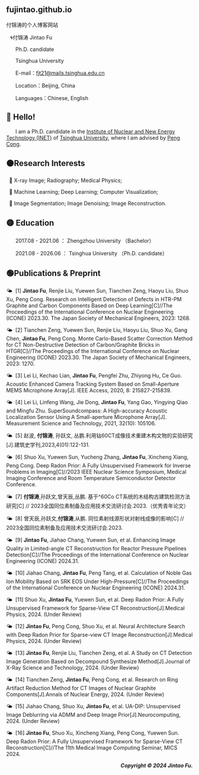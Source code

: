 ## fujintao.github.io
付锦涛的个人博客网站

&ensp; &#x1F300;付锦涛 Jintao Fu

&ensp;&ensp;&ensp; Ph.D. candidate

&ensp;&ensp;&ensp; Tsinghua University

&ensp;&ensp;&ensp; E-mail：fjt21@mails.tsinghua.edu.cn

&ensp;&ensp;&ensp; Location：Beijing, China

&ensp;&ensp;&ensp; Languages：Chinese, English


## &#x1F535; Hello! 

&ensp;&ensp;&ensp; I am a Ph.D. candidate in the [Institute of Nuclear and New Energy Technology (INET)](https://www.inet.tsinghua.edu.cn/index.htm) of [Tsinghua University](https://www.tsinghua.edu.cn/), where I am advised by [Peng Cong](https://www.inet.tsinghua.edu.cn/info/1375/2078.htm). 

## &#x1F7E0;Research Interests

&nbsp; 🎈 X-ray Image; Radiography; Medical Physics; 

&nbsp; 🎈 Machine Learning; Deep Learning; Computer Visualization; 

&nbsp; 🎈 Image Segmentation; Image Denoising; Image Reconstruction. 


## &#x1F7E1; Education

&ensp;&ensp;&ensp; 2017.08  - 2021.06 ： Zhengzhou University  （Bachelor）

&ensp;&ensp;&ensp; 2021.08  - 2026.06 ： Tsinghua University  （Ph.D. candidate）


## &#x1F7E2;Publications & Preprint

&#x1F324; &nbsp;[1]  **Jintao Fu**, Renjie Liu, Yuewen Sun, Tianchen Zeng, Haoyu Liu, Shuo Xu, Peng Cong. Research on Intelligent Detection of Defects in HTR-PM Graphite and Carbon Components Based on Deep Learning[C]//The Proceedings of the International Conference on Nuclear Engineering (ICONE) 2023.30. The Japan Society of Mechanical Engineers, 2023: 1268.

&#x1F324; &nbsp;[2]  Tianchen Zeng, Yuewen Sun, Renjie Liu, Haoyu Liu, Shuo Xu, Gang Chen, **Jintao Fu**, Peng Cong. Monte Carlo-Based Scatter Correction Method for CT Non-Destructive Detection of Carbon/Graphite Bricks in HTGR[C]//The Proceedings of the International Conference on Nuclear Engineering (ICONE) 2023.30. The Japan Society of Mechanical Engineers, 2023: 1270.

&#x1F324; &nbsp;[3]  Lei Li, Kechao Lian, **Jintao Fu**, Pengfei Zhu, Zhiyong Hu, Ce Guo. Acoustic Enhanced Camera Tracking System Based on Small-Aperture MEMS Microphone Array[J]. IEEE Access, 2020, 8: 215827-215839.

&#x1F324; &nbsp;[4]  Lei Li, Linfeng Wang, Jie Dong, **Jintao Fu**, Yang Gao, Yingying Qiao and Mingfu Zhu. SuperSoundcompass: A High-accuracy Acoustic Localization Sensor Using A Small-aperture Microphone Array[J]. Measurement Science and Technology, 2021, 32(10): 105106.

&#x1F324; &nbsp;[5]  赵波, **付锦涛**, 孙跃文, 丛鹏.利用钴60CT成像技术重建木构文物的实验研究[J].建筑史学刊,2023,4(01):122-131.

&#x1F324; &nbsp;[6]  Shuo Xu, Yuewen Sun, Yucheng Zhang, **Jintao Fu**, Xincheng Xiang, Peng Cong. Deep Radon Prior: A Fully Unsupervised Framework for Inverse Problems in Imaging[C]//2023 IEEE Nuclear Science Symposium, Medical Imaging Conference and Room Temperature Semiconductor Detector Conference.

&#x1F324; &nbsp;[7]  **付锦涛**,孙跃文,曾天辰,丛鹏. 基于^60Co CT系统的木结构古建筑检测方法研究[C] // 2023全国同位素制备及应用技术交流研讨会.2023.（优秀青年论文）

&#x1F324; &nbsp;[8]  曾天辰,孙跃文,**付锦涛**,从鹏. 同位素射线源形状对射线成像的影响[C] // 2023全国同位素制备及应用技术交流研讨会.2023.

&#x1F324; &nbsp;[9]  **Jintao Fu**, Jiahao Chang, Yuewen Sun, et al. Enhancing Image Quality in Limited-angle CT Reconstruction for Reactor Pressure Pipelines Detection[C]//The Proceedings of the International Conference on Nuclear Engineering (ICONE) 2024.31.

&#x1F324; &nbsp;[10]  Jiahao Chang, **Jintao Fu**, Peng Tang, et al. Calculation of Noble Gas Ion Mobility Based on SRK EOS Under High-Pressure[C]//The Proceedings of the International Conference on Nuclear Engineering (ICONE) 2024.31.

&#x1F324; &nbsp;[11]  Shuo Xu, **Jintao Fu**, Yuewen Sun, et al. Deep Radon Prior: A Fully Unsupervised Framework for Sparse-View CT Reconstruction[J].Medical Physics, 2024. (Under Review)

&#x1F324; &nbsp;[12]  **Jintao Fu**, Peng Cong, Shuo Xu, et al. Neural Architecture Search with Deep Radon Prior for Sparse-view CT Image Reconstruction[J].Medical Physics, 2024. (Under Review)

&#x1F324; &nbsp;[13]  **Jintao Fu**, Renjie Liu, Tianchen Zeng, et al. A Study on CT Detection Image Generation Based on Decompound Synthesize Method[J].Journal of X-Ray Science and Technology, 2024. (Under Review)

&#x1F324; &nbsp;[14]  Tianchen Zeng, **Jintao Fu**, Peng Cong, et al. Research on Ring Artifact Reduction Method for CT Images of Nuclear Graphite Components[J].Annals of Nuclear Energy, 2024. (Under Review)

&#x1F324; &nbsp;[15]  Jiahao Chang, Shuo Xu, **Jintao Fu**, et al. UA-DIP: Unsupervised Image Deblurring via ADMM and Deep Image Prior[J].Neurocomputing, 2024. (Under Review)

&#x1F324; &nbsp;[16]  **Jintao Fu**, Shuo Xu, Xincheng Xiang, Peng Cong, Yuewen Sun. Deep Radon Prior: A Fully Unsupervised Framework for Sparse-View CT Reconstruction[C]//The 11th Medical Image Computing Seminar, MICS 2024.

 <p align="right">
  <b><i>
  Copyright &#x00A9; 2024 Jintao Fu. 
  </i></b>
</p>
